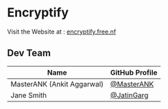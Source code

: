 # Encryptify
Visit the Website at :  [encryptify.free.nf](http://encryptify.free.nf/)


## Dev Team

| Name                       | GitHub Profile                                  |
|----------------------------|-------------------------------------------------|
| MasterANK (Ankit Aggarwal) | [@MasterANK](https://github.com/MasterANK)         |
| Jane Smith                 | [@JatinGarg](https://github.com/Jatin-Garg1208)      |
